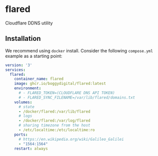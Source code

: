 # flared
Cloudflare DDNS utility

## Installation

We recommend using `docker` install. Consider the following `compose.yml` example as a starting point:

```yaml
version: '3'
services:
  flared:
    container_name: flared
    image: ghcr.io/boggydigital/flared:latest
    environment:
      # - FLARED_TOKEN=(CLOUDFLARE DNS API TOKEN)
      # - FLARED_SYNC_FILENAME=/var/lib/flared/domains.txt
    volumes:
      # state
      - /docker/flared:/var/lib/flared
      # logs
      - /docker/flared:/var/log/flared
      # sharing timezone from the host
      - /etc/localtime:/etc/localtime:ro
    ports:
      # https://en.wikipedia.org/wiki/Galileo_Galilei
      - "1564:1564"
    restart: always
```
